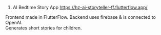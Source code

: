 1) AI Bedtime Story App
https://hz-ai-storyteller-ff.flutterflow.app/

Frontend made in FlutterFlow. Backend uses firebase & is connected to OpenAI.  
Generates short stories for children.
